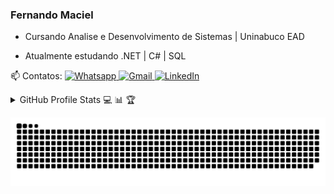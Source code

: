 ### Fernando Maciel



- Cursando Analise e Desenvolvimento de Sistemas | Uninabuco EAD
- Atualmente estudando .NET | C# | SQL

  <div> 

📫 Contatos: <a href="https://api.whatsapp.com/send?phone=5581986095673"> <img src="https://img.shields.io/badge/-Whatsapp-4CA143?style=flat&labelColor=4CA143&logo=whatsapp&logoColor=white" title="Text me" alt="Whatsapp"> </a> <a href="mailto:fernandoalves.m@hotmail.com"> <img src="https://img.shields.io/badge/-Gmail-c14438?style=flat&logo=Gmail&logoColor=white" title="Send me an email" alt="Gmail"> </a> <a href="https://www.linkedin.com/in/fernando-maciel-257645151//"> <img src="https://img.shields.io/badge/-LinkedIn-blue?style=flat&logo=Linkedin&logoColor=white" title="My Social Network" alt="LinkedIn"> </a>
 
 
 
<details>
    <summary align="left">GitHub Profile Stats 💻 📊 🏆</summary>
    <img src="https://github-readme-stats.vercel.app/api/top-langs/?username=macielfernando&langs_count=8&layout=compact&theme=gruvbox" align="left" width="365px" height="210" /> 
    <img src="https://github-readme-stats.vercel.app/api?username=macielfernando&show_icons=true&theme=gruvbox" width="465px" height="210" />
</details>



  
   ![Snake animation](https://github.com/ellen2121/ellen2121/blob/output/github-contribution-grid-snake.svg)
</div>


 

    
    

  

